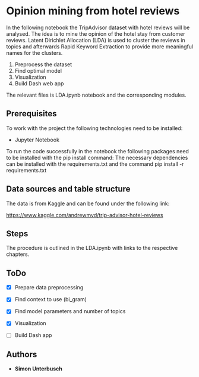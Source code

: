 # Opinion mining from hotel reviews

In the following notebook the TripAdvisor dataset with hotel reviews will be analysed.
The idea is to mine the opinion of the hotel stay from customer reviews. 
Latent Dirichlet Allocation (LDA) is used to cluster the reviews in topics and afterwards Rapid Keyword Extraction to
provide more meaningful names for the clusters.

1. Preprocess the dataset
2. Find optimal model
3. Visualization
4. Build Dash web app

The relevant files is LDA.ipynb notebook and the corresponding modules. 


## Prerequisites

To work with the project the following technologies need to be installed:

- Jupyter Notebook

To run the code successfully in the notebook the following packages need to be installed with the pip install command:
The necessary dependencies can be installed with the requirements.txt and the command
pip install -r requirements.txt


## Data sources and table structure

The data is from Kaggle and can be found under the following link:

https://www.kaggle.com/andrewmvd/trip-advisor-hotel-reviews

## Steps

The procedure is outlined in the LDA.ipynb with links to the respective chapters.


## ToDo

- [x] Prepare data preprocessing
- [x] Find context to use (bi_gram)
- [x] Find model parameters and number of topics
- [x] Visualization
- [ ] Build Dash app


## Authors

* **Simon Unterbusch**
